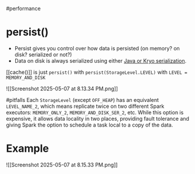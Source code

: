 #performance 
# persist()

- Persist gives you control over how data is persisted (on memory? on disk? serialized or not?)
- Data on disk is always serialized using either [Java or Kryo serialization](https://oreil.ly/NIL6a).

[[cache()]] is just `persist()` with `persist(StorageLevel.LEVEL)` with `LEVEL = MEMORY_AND_DISK`


![[Screenshot 2025-05-07 at 8.13.34 PM.png]]

#pitfalls 
Each `StorageLevel` (except `OFF_HEAP`) has an equivalent` LEVEL_NAME_2`, which means replicate twice on two different Spark executors: `MEMORY_ONLY_2`, `MEMORY_AND_DISK_SER_2`, etc. While this option is expensive, it allows data locality in two places, providing fault tolerance and giving Spark the option to schedule a task local to a copy of the data.

# Example

![[Screenshot 2025-05-07 at 8.15.33 PM.png]]